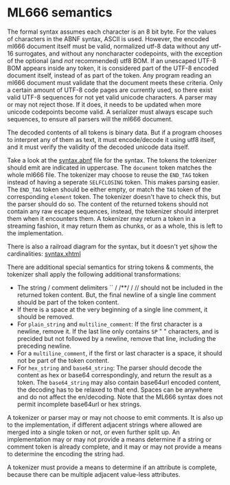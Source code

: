# ML666 semantics

The formal syntax assumes each character is an 8 bit byte. For the values of characters in the ABNF syntax, ASCII is used.
However, the encoded ml666 document itself must be valid, normalized utf-8 data without any utf-16 surrogates,
and without any noncharacter codepoints, with the exception of the optional (and *not* recommended) utf8 BOM.
If an unescaped UTF-8 BOM appears inside any token, it is considered part of the UTF-8 encoded document itself,
instead of as part of the token. Any program reading an ml666 document must validate that the document meets these criteria.
Only a certain amount of UTF-8 code pages are currently used, so there exist valid UTF-8 sequences for not yet valid
unicode characters. A parser may or may not reject those. If it does, it needs to be updated when more unicode codepoints
become valid. A serializer must always escape such sequences, to ensure all parsers will the ml666 document.

The decoded contents of all tokens is binary data. But if a program chooses to interpret any of them as text, it
must encode/decode it using utf8 itself, and it must verify the validity of the decoded unicode data itself.

Take a look at the [syntax.abnf](syntax.abnf) file for the syntax. The tokens the tokenizer should emit are indicated in uppercase.
The `document` token matches the whole ml666 file. The tokenizer may choose to reuse the `END_TAG` token instead of
having a seperate `SELFCLOSING` token. This makes parsing easier. The `END_TAG` token should be either empty, or match
the `TAG` token of the corresponding `element` token. The tokenizer doesn't have to check this, but the parser should do so.
The content of the returned tokens should not contain any raw escape sequences, instead, the tokenizer should interpret
them when it encounters them. A tokenizer may return a token in a streaming fashion, it may return them as chunks, or as
a whole, this is left to the implementation.

There is also a railroad diagram for the syntax, but it doesn't yet sjhow the cardinalities: [syntax.xhtml](syntax.xhtml)

There are additional special semantics for string tokens & comments,
the tokenizer shall apply the following additional transformations:

* The string / comment delimiters  `` / /**/ / //  should not be included in the returned token content. But, the final newline of a single line
  comment should be part of the token content.
* If there is a space at the very beginning of a single line comment, it should be removed.
* For `plain_string` and `multiline_comment`: If the first character is a newline, remove it. If the last line only contains `SP` " " characters,
  and is precided but not followed by a newline, remove that line, including the preceding newline.
* For a `multiline_comment`, if the first or last character is a space, it should not be part of the token content.
* For `hex_string` and `base64_string`: The parser should decode the content as hex or base64 correspondingly, and return the result as a token.
  The `base64_string` may also contain base64url encoded content, the decoding has to be relaxed to that end. Spaces can be anywhere and do not
  affect the en/decoding. Note that the ML666 syntax does not permit incomplete base64url or hex strings.


A tokenizer or parser may or may not choose to emit comments. It is also up to the implementation, if different adjacent strings where allowed are
merged into a single token or not, or even further split up. An implementation may or may not provide a means determine if a string or comment token
is already complete, and it may or may not provide a means to determine the encoding the string had.

A tokenizer must provide a means to determine if an attribute is complete, because there can be multiple adjacent value-less attributes.

